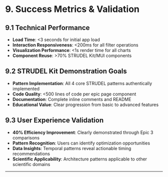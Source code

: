 # 9. Success Metrics & Validation

## 9.1 Technical Performance

- **Load Time**: <3 seconds for initial app load
- **Interaction Responsiveness**: <200ms for all filter operations
- **Visualization Performance**: <1s render time for all charts
- **Component Reuse**: >70% STRUDEL Kit/MUI components

## 9.2 STRUDEL Kit Demonstration Goals

- **Pattern Implementation**: All 4 core STRUDEL patterns authentically implemented
- **Code Quality**: <500 lines of code per epic page component
- **Documentation**: Complete inline comments and README
- **Educational Value**: Clear progression from basic to advanced features

## 9.3 User Experience Validation

- **40% Efficiency Improvement**: Clearly demonstrated through Epic 3 comparisons
- **Pattern Recognition**: Users can identify optimization opportunities
- **Data Insights**: Temporal patterns reveal actionable timing recommendations
- **Scientific Applicability**: Architecture patterns applicable to other scientific domains

---
